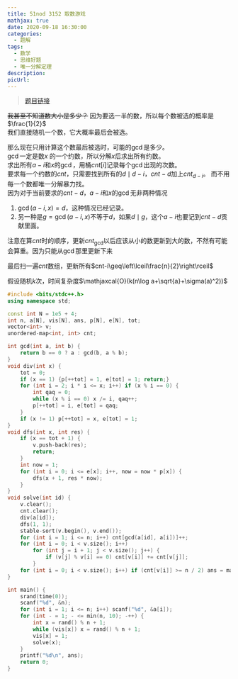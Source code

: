 ```yaml
---
title: 51nod 3152 取数游戏
mathjax: true
date: 2020-09-18 16:30:00
categories: 
  - 题解
tags: 
  - 数学
  - 思维好题
  - 唯一分解定理
description: 
picUrl: 
---
```



>[题目链接](http://www.51nod.com/Challenge/Problem.html#problemId=3152)  

~~我甚至不知道数大小是多少？~~
因为要选一半的数，所以每个数被选的概率是$\frac{1}{2}$  
我们直接随机一个数，它大概率最后会被选。  

那么现在只用计算这个数最后被选时，可能的$\gcd$是多少。  
$\gcd$一定是数$x$ 的一个约数，所以分解$x$后求出所有约数。  
求出所有$a-i$和$x$的$\gcd$，用桶$cnt[i]$记录每个$\gcd$出现的次数。  
要求每一个约数的$cnt$，只需要找到所有的$d\mid d-i$，$cnt-d\text{加上}cnt_{d-i}$。
而不用每一个数都唯一分解暴力找。  
因为对于当前要求的$cnt-d，$$a-i$和$x$的$\gcd$无非两种情况  
1. $\gcd(a-i,x)=d$，这种情况已经记录。    
2. 另一种是$g=\gcd(a-i,x)$不等于$d$，如果$d\mid g$，这个$a-i$也要记到$cnt-d$贡献里面。  

注意在算$cnt$时的顺序，更新$cnt_{\gcd}$以后应该从小的数更新到大的数，不然有可能会算重。因为只能从$\gcd$那里更新下来

最后扫一遍$cnt$数组，更新所有$cnt-i\geq\left\lceil\frac{n}{2}\right\rceil$  

假设随机$k$次，时间复杂度$\mathjaxcal{O}(k(n\log a+\sqrt{a}+\sigma(a)^2))$  

```cpp
#include <bits/stdc++.h>
using namespace std;

const int N = 1e5 + 4;
int n, a[N], vis[N], ans, p[N], e[N], tot;
vector<int> v;
unordered-map<int, int> cnt;

int gcd(int a, int b) {
	return b == 0 ? a : gcd(b, a % b);
}
void div(int x) {
	tot = 0;
	if (x == 1) {p[++tot] = 1, e[tot] = 1; return;}
	for (int i = 2; i * i <= x; i++) if (x % i == 0) {
		int qaq = 0;
		while (x % i == 0) x /= i, qaq++;
		p[++tot] = i, e[tot] = qaq;
	}
	if (x != 1) p[++tot] = x, e[tot] = 1;
}
void dfs(int x, int res) {
    if (x == tot + 1) {
		v.push-back(res);
		return;
	}
	int now = 1;
	for (int i = 0; i <= e[x]; i++, now = now * p[x]) {
        dfs(x + 1, res * now);
	}
}
void solve(int id) {
    v.clear();
	cnt.clear();
	div(a[id]);
	dfs(1, 1);
    stable-sort(v.begin(), v.end());
	for (int i = 1; i <= n; i++) cnt[gcd(a[id], a[i])]++;
	for (int i = 0; i < v.size(); i++)
		for (int j = i + 1; j < v.size(); j++) {
			if (v[j] % v[i] == 0) cnt[v[i]] += cnt[v[j]];
		}
	for (int i = 0; i < v.size(); i++) if (cnt[v[i]] >= n / 2) ans = max(ans, v[i]);
}

int main() {
	srand(time(0));
    scanf("%d", &n);
	for (int i = 1; i <= n; i++) scanf("%d", &a[i]);
    for (int - = 1; - <= min(n, 10); -++) {
		int x = rand() % n + 1;
		while (vis[x]) x = rand() % n + 1;
		vis[x] = 1;
		solve(x);
	}
	printf("%d\n", ans);
	return 0;
}

```
